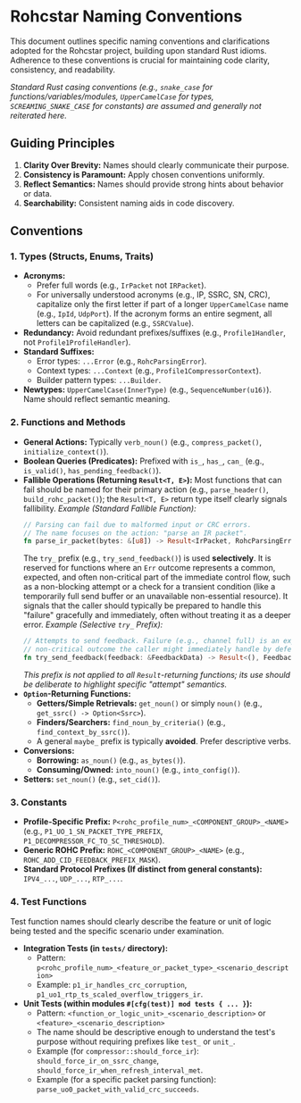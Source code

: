 # Rohcstar Naming Conventions

This document outlines specific naming conventions and clarifications adopted for the Rohcstar project, building upon standard Rust idioms. Adherence to these conventions is crucial for maintaining code clarity, consistency, and readability.

*Standard Rust casing conventions (e.g., `snake_case` for functions/variables/modules, `UpperCamelCase` for types, `SCREAMING_SNAKE_CASE` for constants) are assumed and generally not reiterated here.*

## Guiding Principles

1.  **Clarity Over Brevity:** Names should clearly communicate their purpose.
2.  **Consistency is Paramount:** Apply chosen conventions uniformly.
3.  **Reflect Semantics:** Names should provide strong hints about behavior or data.
4.  **Searchability:** Consistent naming aids in code discovery.

## Conventions

### 1. Types (Structs, Enums, Traits)

*   **Acronyms:**
    *   Prefer full words (e.g., `IrPacket` not `IRPacket`).
    *   For universally understood acronyms (e.g., IP, SSRC, SN, CRC), capitalize only the first letter if part of a longer `UpperCamelCase` name (e.g., `IpId`, `UdpPort`). If the acronym forms an entire segment, all letters can be capitalized (e.g., `SSRCValue`).
*   **Redundancy:** Avoid redundant prefixes/suffixes (e.g., `Profile1Handler`, not `Profile1ProfileHandler`).
*   **Standard Suffixes:**
    *   Error types: `...Error` (e.g., `RohcParsingError`).
    *   Context types: `...Context` (e.g., `Profile1CompressorContext`).
    *   Builder pattern types: `...Builder`.
*   **Newtypes:** `UpperCamelCase(InnerType)` (e.g., `SequenceNumber(u16)`). Name should reflect semantic meaning.

### 2. Functions and Methods

*   **General Actions:** Typically `verb_noun()` (e.g., `compress_packet()`, `initialize_context()`).
*   **Boolean Queries (Predicates):** Prefixed with `is_`, `has_`, `can_` (e.g., `is_valid()`, `has_pending_feedback()`).
*   **Fallible Operations (Returning `Result<T, E>`):**
    Most functions that can fail should be named for their primary action (e.g., `parse_header()`, `build_rohc_packet()`); the `Result<T, E>` return type itself clearly signals fallibility.
    *Example (Standard Fallible Function):*
    ```rust
    // Parsing can fail due to malformed input or CRC errors.
    // The name focuses on the action: "parse an IR packet".
    fn parse_ir_packet(bytes: &[u8]) -> Result<IrPacket, RohcParsingError>;
    ```
    The `try_` prefix (e.g., `try_send_feedback()`) is used **selectively**. It is reserved for functions where an `Err` outcome represents a common, expected, and often non-critical part of the immediate control flow, such as a non-blocking attempt or a check for a transient condition (like a temporarily full send buffer or an unavailable non-essential resource). It signals that the caller should typically be prepared to handle this "failure" gracefully and immediately, often without treating it as a deeper error.
    *Example (Selective `try_` Prefix):*
    ```rust
    // Attempts to send feedback. Failure (e.g., channel full) is an expected,
    // non-critical outcome the caller might immediately handle by deferring.
    fn try_send_feedback(feedback: &FeedbackData) -> Result<(), FeedbackError>;
    ```
    *This prefix is not applied to all `Result`-returning functions; its use should be deliberate to highlight specific "attempt" semantics.*
*   **`Option`-Returning Functions:**
    *   **Getters/Simple Retrievals:** `get_noun()` or simply `noun()` (e.g., `get_ssrc() -> Option<Ssrc>`).
    *   **Finders/Searchers:** `find_noun_by_criteria()` (e.g., `find_context_by_ssrc()`).
    *   A general `maybe_` prefix is typically **avoided**. Prefer descriptive verbs.
*   **Conversions:**
    *   **Borrowing:** `as_noun()` (e.g., `as_bytes()`).
    *   **Consuming/Owned:** `into_noun()` (e.g., `into_config()`).
*   **Setters:** `set_noun()` (e.g., `set_cid()`).

### 3. Constants

*   **Profile-Specific Prefix:** `P<rohc_profile_num>_<COMPONENT_GROUP>_<NAME>` (e.g., `P1_UO_1_SN_PACKET_TYPE_PREFIX`, `P1_DECOMPRESSOR_FC_TO_SC_THRESHOLD`).
*   **Generic ROHC Prefix:** `ROHC_<COMPONENT_GROUP>_<NAME>` (e.g., `ROHC_ADD_CID_FEEDBACK_PREFIX_MASK`).
*   **Standard Protocol Prefixes (If distinct from general constants):** `IPV4_...`, `UDP_...`, `RTP_...`.

### 4. Test Functions

Test function names should clearly describe the feature or unit of logic being tested and the specific scenario under examination.

*   **Integration Tests (in `tests/` directory):**
    *   Pattern: `p<rohc_profile_num>_<feature_or_packet_type>_<scenario_description>`
    *   Example: `p1_ir_handles_crc_corruption`, `p1_uo1_rtp_ts_scaled_overflow_triggers_ir`.
*   **Unit Tests (within modules `#[cfg(test)] mod tests { ... }`):**
    *   Pattern: `<function_or_logic_unit>_<scenario_description>` or `<feature>_<scenario_description>`
    *   The name should be descriptive enough to understand the test's purpose without requiring prefixes like `test_` or `unit_`.
    *   Example (for `compressor::should_force_ir`): `should_force_ir_on_ssrc_change`, `should_force_ir_when_refresh_interval_met`.
    *   Example (for a specific packet parsing function): `parse_uo0_packet_with_valid_crc_succeeds`.
